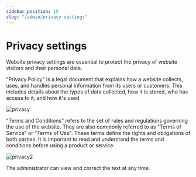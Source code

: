 ```yaml
---
sidebar_position: 15
slug: "/admin/privacy-settings"
---
```


# Privacy settings

Website privacy settings are essential to protect the privacy of website visitors and their personal data.

"Privacy Policy" is a legal document that explains how a website collects, uses, and handles personal information from its users or customers. This includes details about the types of data collected, how it is stored, who has access to it, and how it's used.

![privacy](/img/privacy.png)

"Terms and Conditions" refers to the set of rules and regulations governing the use of the website. They are also commonly referred to as "Terms of Service" or "Terms of Use". These terms define the rights and obligations of both parties. It is important to read and understand the terms and conditions before using a product or service.

![privacy2](/img/privacy2.png)

The administrator can view and correct the text at any time.
